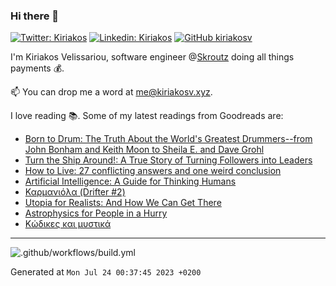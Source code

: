 ### Hi there 👋

[![Twitter: Kiriakos](https://img.shields.io/twitter/follow/k_velissariou?style=social)](https://twitter.com/k_velissariou)
[![Linkedin: Kiriakos](https://img.shields.io/badge/-kiriakos-blue?style=flat&logo=Linkedin&logoColor=white&link=https://www.linkedin.com/in/kiriakosv/)](https://www.linkedin.com/in/kiriakosv/)
[![GitHub kiriakosv](https://img.shields.io/github/followers/kiriakosv?label=follow&style=social)](https://github.com/kiriakosv)

I'm Kiriakos Velissariou, software engineer @[Skroutz](https://www.skroutz.gr) doing all things payments 💰.

📫 You can drop me a word at [me@kiriakosv.xyz](mailto:me@kiriakosv.xyz).

I love reading 📚. Some of my latest readings from Goodreads are:
* [Born to Drum: The Truth About the World's Greatest Drummers--from John Bonham and Keith Moon to Sheila E. and Dave Grohl](https://www.goodreads.com/book/show/25816953-born-to-drum)
* [Turn the Ship Around!: A True Story of Turning Followers into Leaders](https://www.goodreads.com/book/show/16158601-turn-the-ship-around)
* [How to Live: 27 conflicting answers and one weird conclusion](https://www.goodreads.com/book/show/60843571-how-to-live)
* [Artificial Intelligence: A Guide for Thinking Humans](https://www.goodreads.com/book/show/43565360-artificial-intelligence)
* [Καρμανιόλα (Drifter #2)](https://www.goodreads.com/book/show/57805177)
* [Utopia for Realists: And How We Can Get There](https://www.goodreads.com/book/show/33652563-utopia-for-realists)
* [Astrophysics for People in a Hurry](https://www.goodreads.com/book/show/32191710-astrophysics-for-people-in-a-hurry)
* [Κώδικες και μυστικά](https://www.goodreads.com/book/show/12278526)

---

![.github/workflows/build.yml](https://github.com/kiriakosv/kiriakosv/workflows/.github/workflows/build.yml/badge.svg)

Generated at `Mon Jul 24 00:37:45 2023 +0200`
